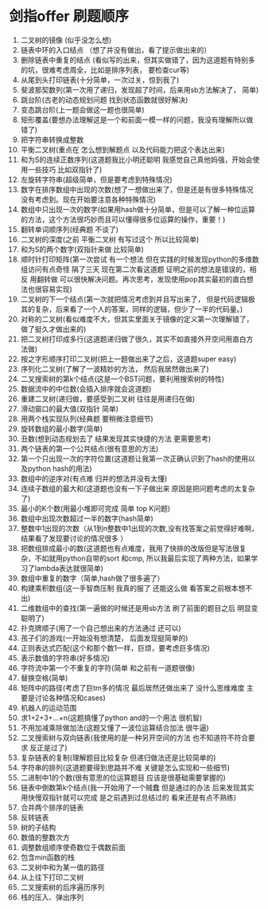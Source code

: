 # 剑指offer 刷题顺序
1. 二叉树的镜像 (似乎没怎么想)
2. 链表中环的入口结点 （想了并没有做出，看了提示做出来的）
3. 删除链表中重复的结点  (看似写的出来，但其实做错了，因为这道题有特别多的坑，很难考虑周全，比如是排序列表， 要检查cur等)
4. 从尾到头打印链表(十分简单，一次过关，惊到我了)
5. 斐波那契数列(第一次用了递归，发现超了时间，后来用sb方法解决了， 简单)
6. 跳台阶(古老的动态规划问题 找到状态函数就很好解决)
7. 变态跳台阶(上一题会做这一题也很简单)
8. 矩形覆盖(要想办法理解这是一个和前面一模一样的问题，我没有理解所以做错了)
9. 把字符串转换成整数
10. 平衡二叉树(重点在 怎么想到解题点 以及代码能力把这个表达出来)
11. 和为S的连续正数序列(这道题我比小明还聪明 我感觉自己真他妈强，开始会使用一些技巧 比如双指针了)
12. 左旋转字符串(超级简单，但是要考虑到特殊情况)
13. 数字在排序数组中出现的次数(想了一想做出来了，但是还是有很多特殊情况没有考虑到。现在开始要注意各种特殊情况)
14. 数组中只出现一次的数字(如果用hash做十分简单，但是可以了解一种位运算的方法，这个方法很巧妙而且可以懂得很多位运算的操作，重要！)
15. 翻转单词顺序列(经典题 不谈了)
16. 二叉树的深度(之前 平衡二叉树 有写过这个 所以比较简单)
17. 和为S的两个数字(双指针来做 比较简单)
18. 顺时针打印矩阵(第一次尝试 有一个想法 但在实践的时候发现python的多维数组访问有点奇怪 隔了三天 现在第二次看这道题 证明之前的想法是错误的，相反 用翻转做 可以很快解决问题。再次思考，发现使用pop其实最初的直白想法也很容易实现)
19. 二叉树的下一个结点(第一次就把情况考虑到并且写出来了， 但是代码逻辑极其的复杂，后来看了一个人的答案，同样的逻辑，但少了一半的代码量。)
20. 对称的二叉树(看似难度不大，但其实里面关于镜像的定义第一次理解错了，做了挺久才做出来的)
21. 把二叉树打印成多行(这道题递归做了很久，其实不如直接外开空间用直白方法做)
22. 按之字形顺序打印二叉树(把上一题做出来了之后，这道题super easy)
23. 序列化二叉树(了解了一波精妙的方法， 然后我居然做出来了)
24. 二叉搜索树的第k个结点(这是一个BST问题，要利用搜索树的特性)
25. 数据流中的中位数(会插入排序就会这道题)
26. 重建二叉树(递归做，要感受到二叉树 往往是用递归在做)
27. 滑动窗口的最大值(双指针 简单)
28. 用两个栈实现队列(经典题 要稍微注意细节)
29. 旋转数组的最小数字(简单)
30. 丑数(想到动态规划去了 结果发现其实快捷的方法 更需要思考)
31. 两个链表的第一个公共结点(很有意思的方法)
32. 第一个只出现一次的字符位置(这道题让我第一次正确认识到了hash的使用以及python hash的用法)
33. 数组中的逆序对(有点难 归并的想法并没有太懂)
34. 连续子数组的最大和(这道题也没有一下子做出来 原因是把问题考虑的太复杂了)
35. 最小的K个数(用最小堆即可完成 简单 top K问题)
36. 数组中出现次数超过一半的数字(hash简单)
37. 整数中1出现的次数（从1到n整数中1出现的次数,没有找答案之前觉得好难啊，结果看了发现要讨论的情况很多 ）
38. 把数组排成最小的数(这道题也有点难度，我用了快排的改版但是写法很复杂，不如就用python自带的sort 和cmp, 所以我最后实现了两种方法，如果学习了lambda表达就很简单)
39. 数组中重复的数字（简单,hash做了很多遍了）
40. 构建乘积数组(这一手智商压制 我真的服了 还能这么做 看答案之前根本想不出)
41. 二维数组中的查找(第一遍做的时候还是用sb方法 刷了前面的题目之后 明显变聪明了)
42. 扑克牌顺子(用了一个自己想出来的方法通过 还可以)
43. 孩子们的游戏(一开始没有想清楚， 后面发现挺简单的)
44. 正则表达式匹配(这个和那个数1一样，巨烦，要考虑巨多情况)
45. 表示数值的字符串(好多情况)
46. 字符流中第一个不重复的字符(简单 和之前有一道题很像)
47. 替换空格(简单)
48. 矩阵中的路径(考虑了巨tm多的情况 最后居然还做出来了 没什么思维难度 主要是讨论各种情况和cases)
49. 机器人的运动范围
50. 求1+2+3+…+n(这题搞懂了python and的一个用法 很机智)
51. 不用加减乘除做加法(这题又懂了一波位运算结合加法 很牛逼)
52. 二叉搜索树与双向链表(我使用的是一种另开空间的方法 也不知道符不符合要求 反正是过了)
53. 复杂链表的复制(理解题目比较复杂 但递归做法还是比较简单的)
54. 字符串的排列(这道题要得到思路并不难 关键是怎么实现和一些细节)
55. 二进制中1的个数(很有意思的位运算题目 应该是很基础需要掌握的)
56. 链表中倒数第k个结点(我一开始用了一个贼蠢 但是通过的办法 后来发现其实用快慢双指针就可以完成 是之前遇到过总结过的 看来还是有点不熟练)
57. 合并两个排序的链表
58. 反转链表
59. 树的子结构
60. 数值的整数次方
61. 调整数组顺序使奇数位于偶数前面
62. 包含min函数的栈
63. 二叉树中和为某一值的路径
64. 从上往下打印二叉树
65. 二叉搜索树的后序遍历序列
66. 栈的压入、弹出序列
